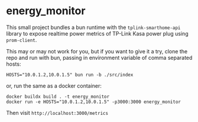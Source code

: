 # energy_monitor

This small project bundles a bun runtime with the `tplink-smarthome-api` library to expose realtime power metrics of TP-Link Kasa power plug using `prom-client`.

This may or may not work for you, but if you want to give it a try, clone the repo and run with bun, passing in environment variable of comma separated hosts:

```shell
HOSTS="10.0.1.2,10.0.1.5" bun run -b ./src/index
```

or, run the same as a docker container:

```
docker buildx build . -t energy_monitor
docker run -e HOSTS="10.0.1.2,10.0.1.5" -p3000:3000 energy_monitor
```

Then visit `http://localhost:3000/metrics`
